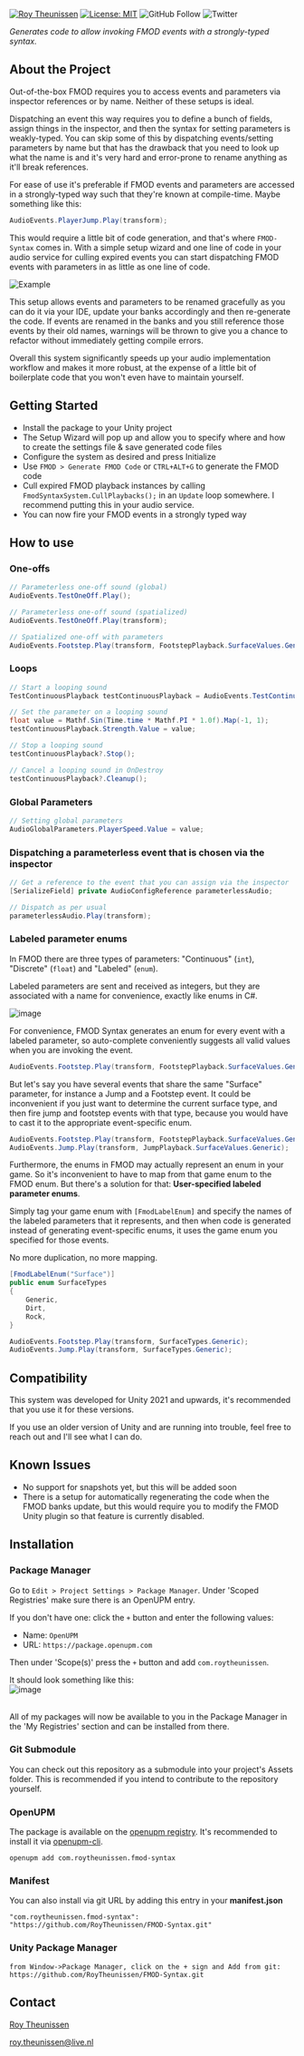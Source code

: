 [![Roy Theunissen](Documentation~/Github%20Header.jpg)](http://roytheunissen.com)
[![License: MIT](https://img.shields.io/badge/License-MIT-brightgreen.svg)](LICENSE.md)
![GitHub Follow](https://img.shields.io/github/followers/RoyTheunissen?label=RoyTheunissen&style=social) ![Twitter](https://img.shields.io/twitter/follow/Roy_Theunissen?style=social)

_Generates code to allow invoking FMOD events with a strongly-typed syntax._

## About the Project

Out-of-the-box FMOD requires you to access events and parameters via inspector references or by name.
Neither of these setups is ideal.

Dispatching an event this way requires you to define a bunch of fields, assign things in the inspector, and then the syntax for setting parameters is weakly-typed.
You can skip some of this by dispatching events/setting parameters by name but that has the drawback that you need to look up what the name is and it's very hard and error-prone to rename anything as it'll break references.

For ease of use it's preferable if FMOD events and parameters are accessed in a strongly-typed way such that they're known at compile-time. Maybe something like this:

```cs
AudioEvents.PlayerJump.Play(transform);
```

This would require a little bit of code generation, and that's where `FMOD-Syntax` comes in. With a simple setup wizard and one line of code in your audio service for culling expired events you can start dispatching FMOD events with parameters in as little as one line of code.

![Example](Documentation~/Generated%20Code%20Files.png)

This setup allows events and parameters to be renamed gracefully as you can do it via your IDE, update your banks accordingly and then re-generate the code. If events are renamed in the banks and you still reference those events by their old names, warnings will be thrown to give you a chance to refactor without immediately getting compile errors.

Overall this system significantly speeds up your audio implementation workflow and makes it more robust, at the expense of a little bit of boilerplate code that you won't even have to maintain yourself.

## Getting Started

- Install the package to your Unity project
- The Setup Wizard will pop up and allow you to specify where and how to create the settings file & save generated code files
- Configure the system as desired and press Initialize
- Use `FMOD > Generate FMOD Code` or `CTRL+ALT+G` to generate the FMOD code
- Cull expired FMOD playback instances by calling `FmodSyntaxSystem.CullPlaybacks();` in an `Update` loop somewhere. I recommend putting this in your audio service.
- You can now fire your FMOD events in a strongly typed way

## How to use

### One-offs
```cs
// Parameterless one-off sound (global)
AudioEvents.TestOneOff.Play();

// Parameterless one-off sound (spatialized)
AudioEvents.TestOneOff.Play(transform);

// Spatialized one-off with parameters
AudioEvents.Footstep.Play(transform, FootstepPlayback.SurfaceValues.Generic);
```

### Loops
```cs
// Start a looping sound
TestContinuousPlayback testContinuousPlayback = AudioEvents.TestContinuous.Play(transform);

// Set the parameter on a looping sound
float value = Mathf.Sin(Time.time * Mathf.PI * 1.0f).Map(-1, 1);
testContinuousPlayback.Strength.Value = value;

// Stop a looping sound
testContinuousPlayback?.Stop();

// Cancel a looping sound in OnDestroy
testContinuousPlayback?.Cleanup();
```

### Global Parameters
```cs
// Setting global parameters
AudioGlobalParameters.PlayerSpeed.Value = value;
```

### Dispatching a parameterless event that is chosen via the inspector
```cs
// Get a reference to the event that you can assign via the inspector
[SerializeField] private AudioConfigReference parameterlessAudio;

// Dispatch as per usual
parameterlessAudio.Play(transform);
```

### Labeled parameter enums
In FMOD there are three types of parameters: "Continuous" (`int`), "Discrete" (`float`) and "Labeled" (`enum`).

Labeled parameters are sent and received as integers, but they are associated with a name for convenience, exactly like enums in C#.

![image](https://github.com/RoyTheunissen/FMOD-Syntax/assets/3997055/280da27d-abde-4faf-b260-0a2591ea4d29)

For convenience, FMOD Syntax generates an enum for every event with a labeled parameter, so auto-complete conveniently suggests all valid values when you are invoking the event.

```cs
AudioEvents.Footstep.Play(transform, FootstepPlayback.SurfaceValues.Generic);
```

But let's say you have several events that share the same "Surface" parameter, for instance a Jump and a Footstep event.
It could be inconvenient if you just want to determine the current surface type, and then fire jump and footstep events with that type,
because you would have to cast it to the appropriate event-specific enum.

```cs
AudioEvents.Footstep.Play(transform, FootstepPlayback.SurfaceValues.Generic);
AudioEvents.Jump.Play(transform, JumpPlayback.SurfaceValues.Generic);
```

Furthermore, the enums in FMOD may actually represent an enum in your game. So it's inconvenient to have to map from that game enum to the FMOD enum. But there's a solution for that: **User-specified labeled parameter enums**.

Simply tag your game enum with `[FmodLabelEnum]` and specify the names of the labeled parameters that it represents, and then when code is generated instead of generating event-specific enums, it uses the game enum you specified for those events.

No more duplication, no more mapping.

```cs
[FmodLabelEnum("Surface")]
public enum SurfaceTypes
{
    Generic,
    Dirt,
    Rock,
}
```
```cs
AudioEvents.Footstep.Play(transform, SurfaceTypes.Generic);
AudioEvents.Jump.Play(transform, SurfaceTypes.Generic);
```

## Compatibility

This system was developed for Unity 2021 and upwards, it's recommended that you use it for these versions.

If you use an older version of Unity and are running into trouble, feel free to reach out and I'll see what I can do.

## Known Issues
- No support for snapshots yet, but this will be added soon
- There is a setup for automatically regenerating the code when the FMOD banks update, but this would require you to modify the FMOD Unity plugin so that feature is currently disabled.


## Installation

### Package Manager

Go to `Edit > Project Settings > Package Manager`. Under 'Scoped Registries' make sure there is an OpenUPM entry.

If you don't have one: click the `+` button and enter the following values:

- Name: `OpenUPM` <br />
- URL: `https://package.openupm.com` <br />

Then under 'Scope(s)' press the `+` button and add `com.roytheunissen`.

It should look something like this: <br />
![image](https://user-images.githubusercontent.com/3997055/185363839-37b3bb3d-f70c-4dbd-b30d-cc8a93b592bb.png)

<br />
All of my packages will now be available to you in the Package Manager in the 'My Registries' section and can be installed from there.
<br />


### Git Submodule

You can check out this repository as a submodule into your project's Assets folder. This is recommended if you intend to contribute to the repository yourself.

### OpenUPM
The package is available on the [openupm registry](https://openupm.com). It's recommended to install it via [openupm-cli](https://github.com/openupm/openupm-cli).

```
openupm add com.roytheunissen.fmod-syntax
```

### Manifest
You can also install via git URL by adding this entry in your **manifest.json**

```
"com.roytheunissen.fmod-syntax": "https://github.com/RoyTheunissen/FMOD-Syntax.git"
```

### Unity Package Manager
```
from Window->Package Manager, click on the + sign and Add from git: https://github.com/RoyTheunissen/FMOD-Syntax.git
```


## Contact
[Roy Theunissen](https://roytheunissen.com)

[roy.theunissen@live.nl](mailto:roy.theunissen@live.nl)
